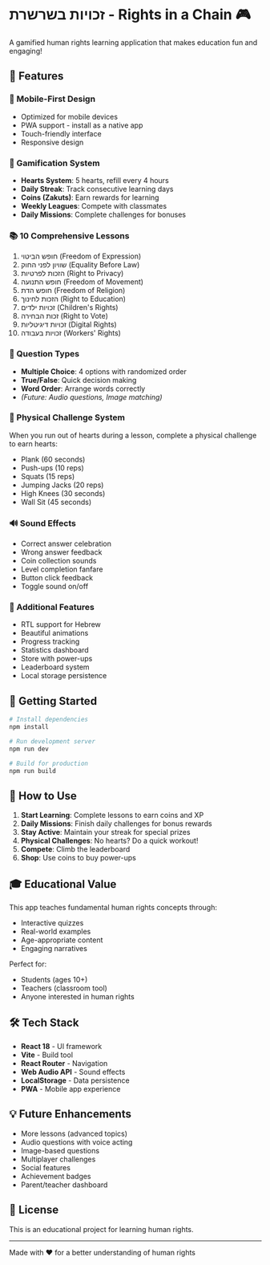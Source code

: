 # זכויות בשרשרת - Rights in a Chain 🎮

A gamified human rights learning application that makes education fun and engaging!

## 🌟 Features

### 📱 Mobile-First Design
- Optimized for mobile devices
- PWA support - install as a native app
- Touch-friendly interface
- Responsive design

### 🎯 Gamification System
- **Hearts System**: 5 hearts, refill every 4 hours
- **Daily Streak**: Track consecutive learning days
- **Coins (Zakuts)**: Earn rewards for learning
- **Weekly Leagues**: Compete with classmates
- **Daily Missions**: Complete challenges for bonuses

### 📚 10 Comprehensive Lessons
1. חופש הביטוי (Freedom of Expression)
2. שוויון לפני החוק (Equality Before Law)
3. הזכות לפרטיות (Right to Privacy)
4. חופש התנועה (Freedom of Movement)
5. חופש הדת (Freedom of Religion)
6. הזכות לחינוך (Right to Education)
7. זכויות ילדים (Children's Rights)
8. זכות הבחירה (Right to Vote)
9. זכויות דיגיטליות (Digital Rights)
10. זכויות בעבודה (Workers' Rights)

### 🎲 Question Types
- **Multiple Choice**: 4 options with randomized order
- **True/False**: Quick decision making
- **Word Order**: Arrange words correctly
- *(Future: Audio questions, Image matching)*

### 💪 Physical Challenge System
When you run out of hearts during a lesson, complete a physical challenge to earn hearts:
- Plank (60 seconds)
- Push-ups (10 reps)
- Squats (15 reps)
- Jumping Jacks (20 reps)
- High Knees (30 seconds)
- Wall Sit (45 seconds)

### 🔊 Sound Effects
- Correct answer celebration
- Wrong answer feedback
- Coin collection sounds
- Level completion fanfare
- Button click feedback
- Toggle sound on/off

### 🎨 Additional Features
- RTL support for Hebrew
- Beautiful animations
- Progress tracking
- Statistics dashboard
- Store with power-ups
- Leaderboard system
- Local storage persistence

## 🚀 Getting Started

```bash
# Install dependencies
npm install

# Run development server
npm run dev

# Build for production
npm run build
```

## 📖 How to Use

1. **Start Learning**: Complete lessons to earn coins and XP
2. **Daily Missions**: Finish daily challenges for bonus rewards
3. **Stay Active**: Maintain your streak for special prizes
4. **Physical Challenges**: No hearts? Do a quick workout!
5. **Compete**: Climb the leaderboard
6. **Shop**: Use coins to buy power-ups

## 🎓 Educational Value

This app teaches fundamental human rights concepts through:
- Interactive quizzes
- Real-world examples
- Age-appropriate content
- Engaging narratives

Perfect for:
- Students (ages 10+)
- Teachers (classroom tool)
- Anyone interested in human rights

## 🛠 Tech Stack

- **React 18** - UI framework
- **Vite** - Build tool
- **React Router** - Navigation
- **Web Audio API** - Sound effects
- **LocalStorage** - Data persistence
- **PWA** - Mobile app experience

## 💡 Future Enhancements

- More lessons (advanced topics)
- Audio questions with voice acting
- Image-based questions
- Multiplayer challenges
- Social features
- Achievement badges
- Parent/teacher dashboard

## 📝 License

This is an educational project for learning human rights.

---

Made with ❤️ for a better understanding of human rights
